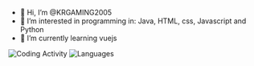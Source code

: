 - 👋 Hi, I’m @KRGAMING2005
- 👀 I’m interested in programming in: Java, HTML, css, Javascript and Python
- 🌱 I’m currently learning vuejs

![Coding Activity](https://wakatime.com/share/@98c27f85-ce2a-4c09-a440-80047219fac4/61611640-a062-458b-9767-d1c40c0185d9.png)
![Languages](https://wakatime.com/share/@98c27f85-ce2a-4c09-a440-80047219fac4/d436ccec-3945-4ac8-88a7-d7fa45a1471b.png)
